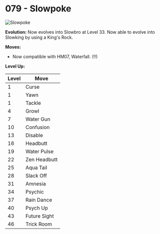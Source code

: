 # 079 - Slowpoke
![][079]

**Evolution:**
Now evolves into Slowbro at Level 33.
Now able to evolve into Slowking by using a King's Rock.

**Moves:**

 - Now compatible with HM07, Waterfall. (!!)

**Level Up:**

Level | Move
---   | ---
  1   | Curse
  1   | Yawn
  1   | Tackle
  4   | Growl
  7   | Water Gun
 10   | Confusion
 13   | Disable
 16   | Headbutt
 19   | Water Pulse
 22   | Zen Headbutt
 25   | Aqua Tail
 28   | Slack Off
 31   | Amnesia
 34   | Psychic
 37   | Rain Dance
 40   | Psych Up
 43   | Future Sight
 46   | Trick Room



[079]: https://raw.githubusercontent.com/PokeAPI/sprites/master/sprites/pokemon/79.png "Slowpoke"
